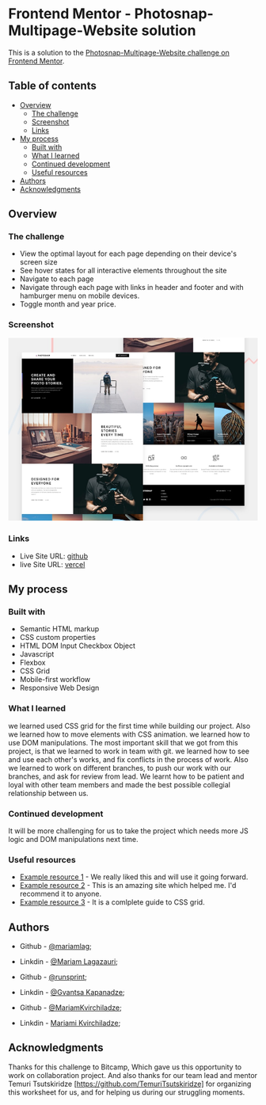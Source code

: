 # Frontend Mentor - Photosnap-Multipage-Website solution

This is a solution to the [Photosnap-Multipage-Website challenge on Frontend Mentor](https://www.frontendmentor.io/challenges/photosnap-multipage-website-nMDSrNmNW).

## Table of contents

- [Overview](#overview)
  - [The challenge](#the-challenge)
  - [Screenshot](#screenshot)
  - [Links](#links)
- [My process](#my-process)
  - [Built with](#built-with)
  - [What I learned](#what-i-learned)
  - [Continued development](#continued-development)
  - [Useful resources](#useful-resources)
- [Authors](#authors)
- [Acknowledgments](#acknowledgments)

## Overview

### The challenge

- View the optimal layout for each page depending on their device's screen size
- See hover states for all interactive elements throughout the site
- Navigate to each page
- Navigate through each page with links in header and footer and with hamburger menu on mobile devices.
- Toggle month and year price.

### Screenshot

![webpage preview](./preview/preview.jpg)

### Links

- Live Site URL: [github](https://temuritsutskiridze.github.io/Photosnap-Multipage-Website/)
- live Site URL: [vercel](https://photosnap-multipage-website-virid.vercel.app/)

## My process

### Built with

- Semantic HTML markup
- CSS custom properties
- HTML DOM Input Checkbox Object
- Javascript
- Flexbox
- CSS Grid
- Mobile-first workflow
- Responsive Web Design

### What I learned

we learned used CSS grid for the first time while building our project. Also we learned how to move elements with CSS animation.
we learned how to use DOM manipulations.
The most important skill that we got from this project, is that we learned to work in team with git. we learned how to see and use each other's works, and fix conflicts in the process of work. Also we learned to work on different branches, to push our work with our branches, and ask for review from lead. We learnt how to be patient and loyal with other team members and made the best possible collegial relationship between us.

### Continued development

It will be more challenging for us to take the project which needs more JS logic and DOM manipulations next time.

### Useful resources

- [Example resource 1](https://www.openai.com) - We really liked this and will use it going forward.
- [Example resource 2](https://www.developer.mozilla.org) - This is an amazing site which helped me. I'd recommend it to anyone.
- [Example resource 3](https://www.css-tricks.com) - It is a comlplete guide to CSS grid.

## Authors

- Github - [@mariamlag](https://github.com/mariamlag);
- Linkdin - [@Mariam Lagazauri](https://www.linkedin.com/in/mariam-lagazauri-494334208);

- Github - [@runsprint](https://github.com/Runsprint);
- Linkdin - [@Gvantsa Kapanadze](https://www.linkedin.com/in/gvantsa-kapanadze-9955241a6/);

- Github - [@MariamKvirchiladze](https://github.com/MariamKvirchiladze);
- Linkdin - [Mariami Kvirchiladze](https://www.linkedin.com/in/mariami-kvirchiladze-673738252/);

## Acknowledgments

Thanks for this challenge to Bitcamp, Which gave us this opportunity to work on collaboration project. And also thanks for our team lead and mentor Temuri Tsutskiridze [https://github.com/TemuriTsutskiridze] for organizing this worksheet for us, and for helping us during our struggling moments.

